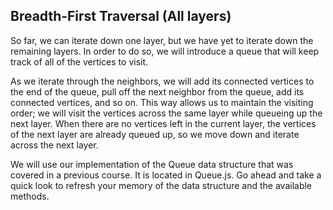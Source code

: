 ## Breadth-First Traversal (All layers)

So far, we can iterate down one layer, but we have yet to iterate down the remaining layers. In order to do so, we will introduce a queue that will keep track of all of the vertices to visit.

As we iterate through the neighbors, we will add its connected vertices to the end of the queue, pull off the next neighbor from the queue, add its connected vertices, and so on. This way allows us to maintain the visiting order; we will visit the vertices across the same layer while queueing up the next layer. When there are no vertices left in the current layer, the vertices of the next layer are already queued up, so we move down and iterate across the next layer.

We will use our implementation of the Queue data structure that was covered in a previous course. It is located in Queue.js. Go ahead and take a quick look to refresh your memory of the data structure and the available methods.
